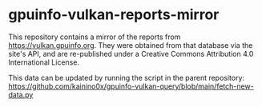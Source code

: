 # gpuinfo-vulkan-reports-mirror

This repository contains a mirror of the reports from <https://vulkan.gpuinfo.org>.
They were obtained from that database via the site's API, and are re-published
under a Creative Commons Attribution 4.0 International License.

This data can be updated by running the script in the parent repository:
<https://github.com/kainino0x/gpuinfo-vulkan-query/blob/main/fetch-new-data.py>
